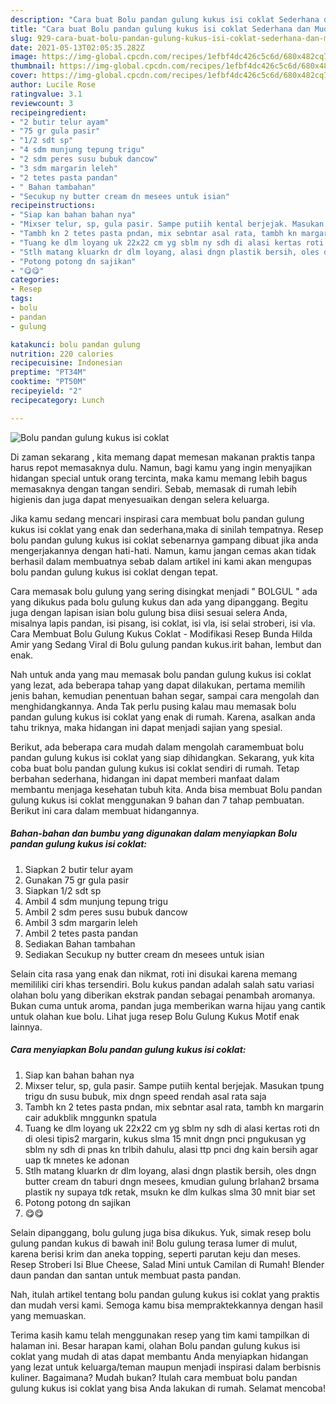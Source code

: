 ```yaml
---
description: "Cara buat Bolu pandan gulung kukus isi coklat Sederhana dan Mudah Dibuat"
title: "Cara buat Bolu pandan gulung kukus isi coklat Sederhana dan Mudah Dibuat"
slug: 929-cara-buat-bolu-pandan-gulung-kukus-isi-coklat-sederhana-dan-mudah-dibuat
date: 2021-05-13T02:05:35.282Z
image: https://img-global.cpcdn.com/recipes/1efbf4dc426c5c6d/680x482cq70/bolu-pandan-gulung-kukus-isi-coklat-foto-resep-utama.jpg
thumbnail: https://img-global.cpcdn.com/recipes/1efbf4dc426c5c6d/680x482cq70/bolu-pandan-gulung-kukus-isi-coklat-foto-resep-utama.jpg
cover: https://img-global.cpcdn.com/recipes/1efbf4dc426c5c6d/680x482cq70/bolu-pandan-gulung-kukus-isi-coklat-foto-resep-utama.jpg
author: Lucile Rose
ratingvalue: 3.1
reviewcount: 3
recipeingredient:
- "2 butir telur ayam"
- "75 gr gula pasir"
- "1/2 sdt sp"
- "4 sdm munjung tepung trigu"
- "2 sdm peres susu bubuk dancow"
- "3 sdm margarin leleh"
- "2 tetes pasta pandan"
- " Bahan tambahan"
- "Secukup ny butter cream dn mesees untuk isian"
recipeinstructions:
- "Siap kan bahan bahan nya"
- "Mixser telur, sp, gula pasir. Sampe putiih kental berjejak. Masukan tpung trigu dn susu bubuk, mix dngn speed rendah asal rata saja"
- "Tambh kn 2 tetes pasta pndan, mix sebntar asal rata, tambh kn margarin cair adukblik mnggunkn spatula"
- "Tuang ke dlm loyang uk 22x22 cm yg sblm ny sdh di alasi kertas roti dn di olesi tipis2 margarin, kukus slma 15 mnit dngn pnci pngukusan yg sblm ny sdh di pnas kn trlbih dahulu, alasi ttp pnci dng kain bersih agar uap tk mnetes ke adonan"
- "Stlh matang kluarkn dr dlm loyang, alasi dngn plastik bersih, oles dngn butter cream dn taburi dngn mesees, kmudian gulung brlahan2 brsama plastik ny supaya tdk retak, msukn ke dlm kulkas slma 30 mnit biar set"
- "Potong potong dn sajikan"
- "😋😋"
categories:
- Resep
tags:
- bolu
- pandan
- gulung

katakunci: bolu pandan gulung 
nutrition: 220 calories
recipecuisine: Indonesian
preptime: "PT34M"
cooktime: "PT50M"
recipeyield: "2"
recipecategory: Lunch

---
```



![Bolu pandan gulung kukus isi coklat](https://img-global.cpcdn.com/recipes/1efbf4dc426c5c6d/680x482cq70/bolu-pandan-gulung-kukus-isi-coklat-foto-resep-utama.jpg)

Di zaman  sekarang , kita memang dapat memesan makanan praktis tanpa harus repot memasaknya dulu. Namun, bagi kamu yang ingin menyajikan hidangan special untuk orang tercinta, maka kamu memang lebih bagus memasaknya dengan tangan sendiri. Sebab, memasak di rumah lebih higienis dan juga dapat menyesuaikan dengan selera keluarga.

Jika kamu sedang mencari inspirasi cara membuat bolu pandan gulung kukus isi coklat yang enak dan sederhana,maka di sinilah tempatnya. Resep bolu pandan gulung kukus isi coklat  sebenarnya gampang dibuat jika anda mengerjakannya dengan hati-hati. Namun, kamu jangan cemas akan tidak berhasil dalam membuatnya 
sebab dalam artikel ini kami akan mengupas bolu pandan gulung kukus isi coklat dengan tepat.  

Cara memasak bolu gulung yang sering disingkat menjadi &#34; BOLGUL &#34; ada yang dikukus pada bolu gulung kukus dan ada yang dipanggang. Begitu juga dengan lapisan isian bolu gulung bisa diisi sesuai selera Anda, misalnya lapis pandan, isi pisang, isi coklat, isi vla, isi selai stroberi, isi vla. Cara Membuat Bolu Gulung Kukus Coklat - Modifikasi Resep Bunda Hilda Amir yang Sedang Viral di Bolu gulung pandan kukus.irit bahan, lembut dan enak.

Nah untuk anda yang mau memasak bolu pandan gulung kukus isi coklat yang lezat, ada beberapa tahap yang dapat dilakukan, pertama memilih jenis bahan, kemudian penentuan bahan segar, sampai cara mengolah dan menghidangkannya. Anda Tak perlu pusing kalau mau memasak bolu pandan gulung kukus isi coklat yang enak di rumah. Karena, asalkan anda  tahu triknya, maka hidangan ini dapat menjadi sajian yang spesial.

Berikut, ada beberapa cara mudah dalam mengolah caramembuat bolu pandan gulung kukus isi coklat yang siap dihidangkan. Sekarang, yuk kita coba buat bolu pandan gulung kukus isi coklat sendiri di rumah. Tetap berbahan sederhana, hidangan ini dapat memberi manfaat dalam membantu menjaga kesehatan tubuh kita. Anda bisa membuat Bolu pandan gulung kukus isi coklat menggunakan 9 bahan dan 7 tahap pembuatan. Berikut ini cara dalam membuat hidangannya.

<!--inarticleads1-->

##### Bahan-bahan dan bumbu yang digunakan dalam menyiapkan Bolu pandan gulung kukus isi coklat:

1. Siapkan 2 butir telur ayam
1. Gunakan 75 gr gula pasir
1. Siapkan 1/2 sdt sp
1. Ambil 4 sdm munjung tepung trigu
1. Ambil 2 sdm peres susu bubuk dancow
1. Ambil 3 sdm margarin leleh
1. Ambil 2 tetes pasta pandan
1. Sediakan  Bahan tambahan
1. Sediakan Secukup ny butter cream dn mesees untuk isian


Selain cita rasa yang enak dan nikmat, roti ini disukai karena memang memililiki ciri khas tersendiri. Bolu kukus pandan adalah salah satu variasi olahan bolu yang diberikan ekstrak pandan sebagai penambah aromanya. Bukan cuma untuk aroma, pandan juga memberikan warna hijau yang cantik untuk olahan kue bolu. Lihat juga resep Bolu Gulung Kukus Motif enak lainnya. 

<!--inarticleads2-->

##### Cara menyiapkan Bolu pandan gulung kukus isi coklat:

1. Siap kan bahan bahan nya
1. Mixser telur, sp, gula pasir. Sampe putiih kental berjejak. Masukan tpung trigu dn susu bubuk, mix dngn speed rendah asal rata saja
1. Tambh kn 2 tetes pasta pndan, mix sebntar asal rata, tambh kn margarin cair adukblik mnggunkn spatula
1. Tuang ke dlm loyang uk 22x22 cm yg sblm ny sdh di alasi kertas roti dn di olesi tipis2 margarin, kukus slma 15 mnit dngn pnci pngukusan yg sblm ny sdh di pnas kn trlbih dahulu, alasi ttp pnci dng kain bersih agar uap tk mnetes ke adonan
1. Stlh matang kluarkn dr dlm loyang, alasi dngn plastik bersih, oles dngn butter cream dn taburi dngn mesees, kmudian gulung brlahan2 brsama plastik ny supaya tdk retak, msukn ke dlm kulkas slma 30 mnit biar set
1. Potong potong dn sajikan
1. 😋😋


Selain dipanggang, bolu gulung juga bisa dikukus. Yuk, simak resep bolu gulung pandan kukus di bawah ini! Bolu gulung terasa lumer di mulut, karena berisi krim dan aneka topping, seperti parutan keju dan meses. Resep Stroberi Isi Blue Cheese, Salad Mini untuk Camilan di Rumah! Blender daun pandan dan santan untuk membuat pasta pandan. 

Nah, itulah artikel tentang  bolu pandan gulung kukus isi coklat  yang praktis dan mudah versi kami. Semoga kamu bisa mempraktekkannya dengan hasil yang memuaskan. 

Terima kasih kamu telah menggunakan resep yang tim kami tampilkan di halaman ini. Besar harapan kami, olahan  Bolu pandan gulung kukus isi coklat yang mudah di atas dapat membantu Anda menyiapkan hidangan yang lezat untuk keluarga/teman maupun menjadi inspirasi dalam berbisnis kuliner. Bagaimana? Mudah bukan? Itulah cara membuat bolu pandan gulung kukus isi coklat yang bisa Anda lakukan di rumah. Selamat mencoba!

